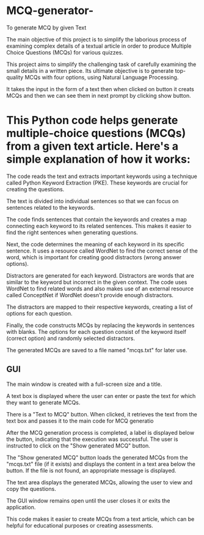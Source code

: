 # MCQ-generator-
To generate MCQ by given Text

The main objective of this project is to simplify the laborious process of examining complex details of a textual article in order to produce Multiple Choice Questions (MCQs) for various quizzes.

This project aims to simplify the challenging task of carefully examining the small details in a written piece. Its ultimate objective is to generate top-quality MCQs with four options, using Natural Language Processing. 

It takes the input in the form of a text then when clicked on button it creats MCQs and then we can see them in next prompt by clicking show button.


# This Python code helps generate multiple-choice questions (MCQs) from a given text article. Here's a simple explanation of how it works:

The code reads the text and extracts important keywords using a technique called Python Keyword Extraction (PKE). These keywords are crucial for creating the questions.

The text is divided into individual sentences so that we can focus on sentences related to the keywords.

The code finds sentences that contain the keywords and creates a map connecting each keyword to its related sentences. This makes it easier to find the right sentences when generating questions.

Next, the code determines the meaning of each keyword in its specific sentence. It uses a resource called WordNet to find the correct sense of the word, which is important for creating good distractors (wrong answer options).

Distractors are generated for each keyword. Distractors are words that are similar to the keyword but incorrect in the given context. The code uses WordNet to find related words and also makes use of an external resource called ConceptNet if WordNet doesn't provide enough distractors.

The distractors are mapped to their respective keywords, creating a list of options for each question.

Finally, the code constructs MCQs by replacing the keywords in sentences with blanks. The options for each question consist of the keyword itself (correct option) and randomly selected distractors.

The generated MCQs are saved to a file named "mcqs.txt" for later use.

## GUI
The main window is created with a full-screen size and a title.

A text box is displayed where the user can enter or paste the text for which they want to generate MCQs.

There is a "Text to MCQ" button. When clicked, it retrieves the text from the text box and passes it to the main code for MCQ generatio

After the MCQ generation process is completed, a label is displayed below the button, indicating that the execution was successful. The user is instructed to click on the "Show generated MCQ" button.

The "Show generated MCQ" button loads the generated MCQs from the "mcqs.txt" file (if it exists) and displays the content in a text area below the button. If the file is not found, an appropriate message is displayed.

The text area displays the generated MCQs, allowing the user to view and copy the questions.

The GUI window remains open until the user closes it or exits the application.

This code makes it easier to create MCQs from a text article, which can be helpful for educational purposes or creating assessments.



